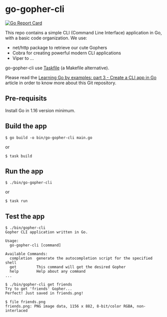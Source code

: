 # go-gopher-cli

[![Go Report Card](https://goreportcard.com/badge/github.com/glaucoleme/learn-go-by-examples)](https://goreportcard.com/report/github.com/glaucoleme/learn-go-by-examples)

This repo contains a simple CLI (Command Line Interface) application in Go, with a basic code organization.
We use:
* net/http package to retrieve our cute Gophers
* Cobra for creating powerful modern CLI applications
* Viper to ...

go-gopher-cli use [Taskfile](https://dev.to/stack-labs/introduction-to-taskfile-a-makefile-alternative-h92) (a Makefile alternative). 

Please read the [Learning Go by examples: part 3 - Create a CLI app in Go](https://dev.to/aurelievache/learning-go-by-examples-part-3-create-a-cli-app-in-go-1h43) article in order to know more about this Git repository.

## Pre-requisits

Install Go in 1.16 version minimum.

## Build the app

`$ go build -o bin/go-gopher-cli main.go`

or

`$ task build`

## Run the app

`$ ./bin/go-gopher-cli`

or

`$ task run`

## Test the app

```
$ ./bin/gopher-cli
Gopher CLI application written in Go.

Usage:
  go-gopher-cli [command]

Available Commands:
  completion  generate the autocompletion script for the specified shell
  get         This command will get the desired Gopher
  help        Help about any command
...

$ ./bin/gopher-cli get friends
Try to get 'friends' Gopher...
Perfect! Just saved in friends.png!

$ file friends.png
friends.png: PNG image data, 1156 x 882, 8-bit/color RGBA, non-interlaced
```
